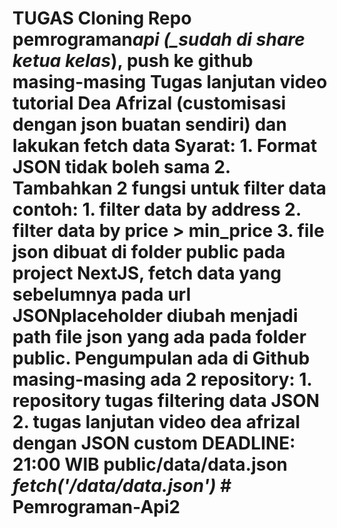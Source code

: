 # TUGAS Cloning Repo pemrograman*api (\_sudah di share ketua kelas*), push ke github masing-masing Tugas lanjutan video tutorial Dea Afrizal (customisasi dengan json buatan sendiri) dan lakukan fetch data Syarat: 1. Format JSON tidak boleh sama 2. Tambahkan 2 fungsi untuk filter data contoh: 1. filter data by address 2. filter data by price > min_price 3. file json dibuat di folder public pada project NextJS, fetch data yang sebelumnya pada url JSONplaceholder diubah menjadi path file json yang ada pada folder public. Pengumpulan ada di Github masing-masing ada 2 repository: 1. repository tugas filtering data JSON 2. tugas lanjutan video dea afrizal dengan JSON custom **DEADLINE: 21:00 WIB** **public/data/data.json** _fetch('/data/data.json')_ # Pemrograman-Api2

